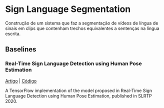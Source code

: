 # Sign Language Segmentation
Construção de um sistema que faz a segmentação de vídeos de língua de sinais em clips que contenham trechos equivalentes a sentenças na língua escrita.

## Baselines

### Real-Time Sign Language Detection using Human Pose Estimation
[Artigo](https://arxiv.org/abs/2008.04637) | [Código](https://github.com/google-research/google-research/tree/master/sign_language_detection)


A TensorFlow implementation of the model proposed in Real-Time Sign Language Detection using Human Pose Estimation, published in SLRTP 2020.

